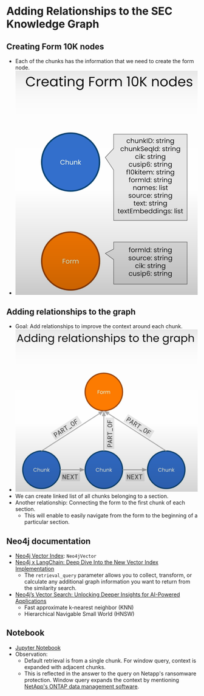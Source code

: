 # Adding Relationships to the SEC Knowledge Graph

## Creating Form 10K nodes

- Each of the chunks has the information that we need to create the form node.
- ![Creating Form 10K nodes](../images/5_0.png)

## Adding relationships to the graph

- Goal: Add relationships to improve the context around each chunk.
- ![Adding relationships to the graph](../images/5_1.png)
- We can create linked list of all chunks belonging to a section.
- Another relationship: Connecting the form to the first chunk of each section.
  - This will enable to easily navigate from the form to the beginning of a particular section.

## Neo4j documentation

- [Neo4j Vector Index](https://python.langchain.com/v0.1/docs/integrations/vectorstores/neo4jvector/): `Neo4jVector`
- [Neo4j x LangChain: Deep Dive Into the New Vector Index Implementation](https://neo4j.com/developer-blog/neo4j-langchain-vector-index-implementation/)
  - The `retrieval_query` parameter allows you to collect, transform, or calculate any additional graph information you want to return from the similarity search.
- [Neo4j’s Vector Search: Unlocking Deeper Insights for AI-Powered Applications](https://neo4j.com/blog/vector-search-deeper-insights/)
  - Fast approximate k-nearest neighbor (KNN)
  - Hierarchical Navigable Small World (HNSW)

## Notebook

- [Jupyter Notebook](../code/L5-add_relationships_to_kg.ipynb)
- Observation:
  - Default retrieval is from a single chunk. For window query, context is expanded with adjacent chunks.
  - This is reflected in the answer to the query on Netapp's ransomware protection. Window query expands the context by mentioning [NetApp's ONTAP data management software](https://www.netapp.com/blog/gigaom-highlights-netapp-leader-file-storage/).
